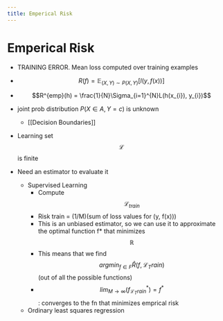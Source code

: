 ```yaml
---
title: Emperical Risk
---
```


# Emperical Risk
- TRAINING ERROR. Mean loss computed over training examples
- $$R(f) = \mathbb{E} _{(X,Y) \sim P(X,Y)}[l(y, f(x))]$$
- $$R^{emp}(h) = \frac{1}{N}\Sigma_{i=1}^{N}L(h(x_{i}), y_{i})$$
- joint prob distribution $P(X\in A,Y=c)$ is unknown
	- [[Decision Boundaries]]
	
- Learning set $$\mathcal L$$ is finite
- Need an estimator to evaluate it
	- Supervised Learning
		- Compute $$\mathcal L_{train}$$
		- Risk train = (1/M)(sum of loss values for (y, f(x)))
		- This is an unbiased estimator, so we can use it to approximate the optimal function f* that minimizes $$\mathbb{R}$$
		- This means that we find $$argmin_{f\in F} \hat R(f, \mathcal{L}_Train)$$ (out of all the possible functions)
		- $$lim_{M\rightarrow \infty}(f^*_{\mathcal{L}_Train}) = f^*$$ : converges to the fn that minimizes emprical risk
	- Ordinary least squares regression
































































